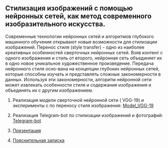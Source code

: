 ## Стилизация изображений с помощью нейронных сетей, как метод современного изобразительного искусства.

  Современные технологии нейронных сетей и алгоритмов глубокого машинного обучения открывают новые возможности для стилизации изображений. Перенос стиля (style transfer) - одно из наиболее креативных особенностей сверточных нейронных сетей. Взяв контент с одного изображения и стиль от второго, нейронная сеть объединяет их в одно новое уникальное художественное произведение. Передача нейронного стиля осно-вана на концепции глубоких нейронных сетей, которые способны изучать и представлять сложные закономерности в данных. Используя эти закономерности, алгоритм нейронной сети может извлекать особенности стиля и содержания изображения и объединять их с другим изображением. 

1. Реализация модели сверточной нейронной сети ( VGG-19) и эксперименты с по переносу стиля изображения:
   [Model_VGG-19](https://github.com/AV-Gorshkov/Style_Image_Bot/blob/master/PY_testing_model.ipynb)

2. Реализация Telegram-bot по стилизации изображений и фотографий:
      [Telegram-bot]()

4. [Презентация]()

5. [Пояснительная записка]()
